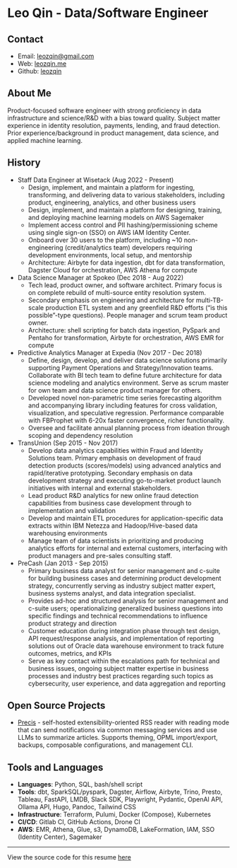# Leo Qin - Data/Software Engineer

## Contact
- Email: leozqin@gmail.com
- Web: [leozqin.me](https://www.leozqin.me)
- Github: [leozqin](https://www.leozqin.me/go/github)

## About Me
Product-focused software engineer with strong proficiency in data infrastructure and science/R&D with a bias toward quality. Subject matter experience in identity resolution, payments, lending, and fraud detection. Prior experience/background in product management, data science, and applied machine learning.

## History
- Staff Data Engineer at Wisetack (Aug 2022 - Present)
    - Design, implement, and maintain a platform for ingesting, transforming, and delivering data to various stakeholders, including product, engineering, analytics, and other business users
    - Design, implement, and maintain a platform for designing, training, and deploying machine learning models on AWS Sagemaker
    - Implement access control and PII hashing/permissioning scheme using single sign-on (SSO) on AWS IAM Identity Center.
    - Onboard over 30 users to the platform, including ~10 non-engineering (credit/analytics team) developers requiring development environments, local setup, and mentorship
    - Architecture: Airbyte for data ingestion, dbt for data transformation, Dagster Cloud for orchestration, AWS Athena for compute
- Data Science Manager at Spokeo (Dec 2018 - Aug 2022)
    - Tech lead, product owner, and software architect. Primary focus is on complete rebuild of multi-source entity resolution system. 
    - Secondary emphasis on engineering and architecture for multi-TB-scale production ETL system and any greenfield R&D efforts (“is this possible”-type questions). People manager and scrum team product owner.
    - Architecture: shell scripting for batch data ingestion, PySpark and Pentaho for transformation, Airbyte for orchestration, AWS EMR for compute
- Predictive Analytics Manager at Expedia (Nov 2017 - Dec 2018)
    - Define, design, develop, and deliver data science solutions primarily supporting Payment Operations and Strategy/Innovation teams. Collaborate with BI tech team to define future architecture for data science modeling and analytics environment. Serve as scrum master for own team and data science product manager for others.
    - Developed novel non-parametric time series forecasting algorithm and accompanying library including features for cross validation, visualization, and speculative regression. Performance comparable with FBProphet with 6-20x faster convergence, richer functionality.
    - Oversee and facilitate annual planning process from ideation through scoping and dependency resolution
- TransUnion (Sep 2015 - Nov 2017)
    - Develop data analytics capabilities within Fraud and Identity Solutions team. Primary emphasis on development of fraud detection products (scores/models) using advanced analytics and rapid/iterative prototyping. Secondary emphasis on data development strategy and executing go-to-market product launch initiatives with internal and external stakeholders. 
    - Lead product R&D analytics for new online fraud detection capabilities from business case development through to implementation and validation
    - Develop and maintain ETL procedures for application-specific data extracts within IBM Netezza and Hadoop/Hive-based data warehousing environments
    - Manage team of data scientists in prioritizing and producing analytics efforts for internal and external customers, interfacing with product managers and pre-sales consulting staff. 
- PreCash (Jan 2013 - Sep 2015)
    - Primary business data analyst for senior management and c-suite for building business cases and determining product development strategy, concurrently serving as industry subject matter expert, business systems analyst, and data integration specialist.
    - Provides ad-hoc and structured analysis for senior management and c-suite users; operationalizing generalized business questions into specific findings and technical recommendations to influence product strategy and direction
    - Customer education during integration phase through test design, API request/response analysis, and implementation of reporting solutions out of Oracle data warehouse environment to track future outcomes, metrics, and KPIs
    - Serve as key contact within the escalations path for technical and business issues, ongoing subject matter expertise in business processes and industry best practices regarding such topics as cybersecurity, user experience, and data aggregation and reporting

## Open Source Projects
- [Precis](https://github.com/leozqin/precis) - self-hosted extensibility-oriented RSS reader with reading mode that can send notifications via common messaging services and use LLMs to summarize articles. Supports theming, OPML import/export, backups, composable configurations, and management CLI.

## Tools and Languages
- **Languages**: Python, SQL, bash/shell script
- **Tools**: dbt, SparkSQL/pyspark, Dagster, Airflow, Airbyte, Trino, Presto, Tableau, FastAPI, LMDB, Slack SDK, Playwright, Pydantic, OpenAI API, Ollama API, Hugo, Pandoc, Tailwind CSS
- **Infrastructure**: Terraform, Pulumi, Docker (Compose), Kubernetes
- **CI/CD**: Gitlab CI, GitHub Actions, Drone CI
- **AWS**: EMR, Athena, Glue, s3, DynamoDB, LakeFormation, IAM, SSO (Identity Center), Sagemaker

---

View the source code for this resume [here](https://github.com/leozqin/resume)